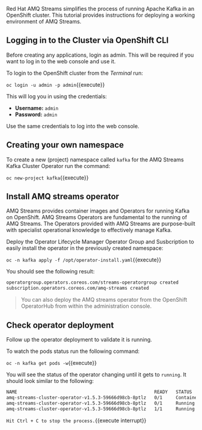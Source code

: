 Red Hat AMQ Streams simplifies the process of running Apache Kafka in an OpenShift cluster. This tutorial provides instructions for deploying a working environment of AMQ Streams. 

## Logging in to the Cluster via OpenShift CLI

Before creating any applications, login as admin. This will be required if you want to log in to the web console and use it.

To login to the OpenShift cluster from the _Terminal_ run:

``oc login -u admin -p admin``{{execute}}

This will log you in using the credentials:

* **Username:** ``admin``
* **Password:** ``admin``

Use the same credentials to log into the web console.

## Creating your own namespace

To create a new (project) namespace called ``kafka`` for the AMQ Streams Kafka Cluster Operator run the command:

``oc new-project kafka``{{execute}}

## Install AMQ streams operator

AMQ Streams provides container images and Operators for running Kafka on OpenShift. AMQ Streams Operators are fundamental to the running of AMQ Streams. The Operators provided with AMQ Streams are purpose-built with specialist operational knowledge to effectively manage Kafka.

Deploy the Operator Lifecycle Manager Operator Group and Susbcription to easily install the operator in the previously created namespace:

``oc -n kafka apply -f /opt/operator-install.yaml``{{execute}}

You should see the following result:

```bash
operatorgroup.operators.coreos.com/streams-operatorgroup created
subscription.operators.coreos.com/amq-streams created
```

> You can also deploy the AMQ streams operator from the OpenShift OperatorHub from within the administration console.

## Check operator deployment

Follow up the operator deployment to validate it is running.

To watch the pods status run the following command:

``oc -n kafka get pods -w``{{execute}}

You will see the status of the operator changing until it gets to `running`. It should look similar to the following:

```bash
NAME                                                   READY   STATUS              RESTARTS   AGE
amq-streams-cluster-operator-v1.5.3-59666d98cb-8ptlz   0/1     ContainerCreating   0          10s
amq-streams-cluster-operator-v1.5.3-59666d98cb-8ptlz   0/1     Running             0          18s
amq-streams-cluster-operator-v1.5.3-59666d98cb-8ptlz   1/1     Running             0          34s
```

`Hit Ctrl + C to stop the process.`{{execute interrupt}}
